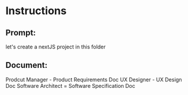 # Instructions

## Prompt:
 let's create a nextJS project in this folder

## Document:
Prodcut Manager - Product Requirements Doc
UX Designer - UX Design Doc
Software Architect = Software Specification Doc
